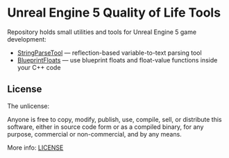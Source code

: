 # Unreal Engine 5 Quality of Life Tools

Repository holds small utilities and tools for Unreal Engine 5 game development:

* [StringParseTool](ReadMe/StringParseTool.md) — reflection-based variable-to-text parsing tool
* [BlueprintFloats](ReadMe/BlueprintFloats.md) — use blueprint floats and float-value functions inside your C++ code

## License

The unlicense:

Anyone is free to copy, modify, publish, use, compile, sell, or
distribute this software, either in source code form or as a compiled
binary, for any purpose, commercial or non-commercial, and by any
means.

More info: [LICENSE](LICENSE)
